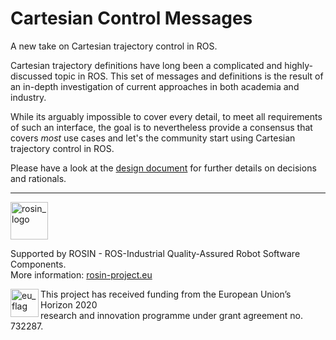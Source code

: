 # Cartesian Control Messages
A new take on Cartesian trajectory control in ROS.

Cartesian trajectory definitions have long been a complicated and highly-discussed topic in ROS.
This set of messages and definitions is the result of an in-depth investigation
of current approaches in both academia and industry.

While its arguably impossible to cover every detail, to meet all requirements
of such an interface, the goal is to nevertheless provide a consensus that
covers _most_ use cases and let's the community start using Cartesian trajectory control in ROS.

Please have a look at the [design document][1] for further details on decisions and rationals.


[1]: https://github.com/fzi-forschungszentrum-informatik/fzi_robot_interface_proposal
***
<!-- 
    ROSIN acknowledgement from the ROSIN press kit
    @ https://github.com/rosin-project/press_kit
-->

<a href="http://rosin-project.eu">
  <img src="http://rosin-project.eu/wp-content/uploads/rosin_ack_logo_wide.png" 
       alt="rosin_logo" height="60" >
</a>

Supported by ROSIN - ROS-Industrial Quality-Assured Robot Software Components.  
More information: <a href="http://rosin-project.eu">rosin-project.eu</a>

<img src="http://rosin-project.eu/wp-content/uploads/rosin_eu_flag.jpg" 
     alt="eu_flag" height="45" align="left" >  

This project has received funding from the European Union’s Horizon 2020  
research and innovation programme under grant agreement no. 732287. 
